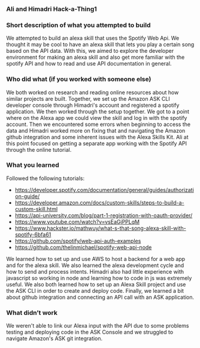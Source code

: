 ### Ali and Himadri Hack-a-Thing1

### Short description of what you attempted to build
We attempted to build an alexa skill that uses the Spotify Web Api. We thought it may be cool to have an alexa skill that lets you play a certain song based on the API data. With this, we aimed to explore the developer environment for making an alexa skill and also get more familiar with the spotify API and how to read and use API documentation in general.
### Who did what (if you worked with someone else)
We both worked on research and reading online resources about how similar projects are built. Together, we set up the Amazon ASK CLI developer console through Himadri's account and registered a spotify application. We then worked through the setup together. We got to a point where on the Alexa app we could view the skill and log in with the spotify account. Then we encountered some errors when beginning to access the data and Himadri worked more on fixing that and navigating the Amazon github integration and some inherent issues with the Alexa Skills Kit. Ali at this point focused on getting a separate app working with the Spotify API through the online tutorial.
### What you learned

Followed the following tutorials: 
- https://developer.spotify.com/documentation/general/guides/authorization-guide/
- https://developer.amazon.com/docs/custom-skills/steps-to-build-a-custom-skill.html
- https://api-university.com/blog/part-1-registration-with-oauth-provider/
- https://www.youtube.com/watch?v=vsEaGjPPLqM
- https://www.hackster.io/mathwuy/what-s-that-song-alexa-skill-with-spotify-6bfa61
- https://github.com/spotify/web-api-auth-examples
- https://github.com/thelinmichael/spotify-web-api-node

We learned how to set up and use AWS to host a backend for a web app and for the alexa skill. We also learned the alexa development cycle and how to send and process intents. Himadri also had little experience with javascript so working in node and learning how to code in js was extremely useful. We also both learned how to set up an Alexa Skill project and use the ASK CLI in order to create and deploy code. Finally, we learned a bit about github integration and connecting an API call with an ASK application.

### What didn’t work

We weren't able to link our Alexa input with the API due to some problems testing and deploying code in the ASK Console and we struggled to navigate Amazon's ASK git integration. 